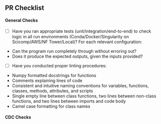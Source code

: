 <!--
---
name: Bug report
about: Create a report to help us improve
title: ''
labels: ''
assignees: ''
---

Go Through Checklist Below and Place An 'X' if Completed. 

-->

## PR Checklist

#### General Checks

- [ ] Have you ran appropriate tests (unit/integration/end-to-end) to check logic in all run environments (Conda/Docker/Singularity on Scicomp/AWS/NF Tower/Local)? For each relevant configuration:
* Can the program run completely through without erroring out?
* Does it produce the expected outputs, given the inputs provided? 

- [ ] Have you conducted proper linting procedures: 
* Numpy formatted docstrings for functions
* Comments explaining lines of code
* Consistent and intuitive naming conventions for variables, functions, classes, methods, attributes, and scripts
* Single empty line between class functions, two lines between non-class functions, and two lines between imports and code body
* Camel case formatting for class names

#### CDC Checks




